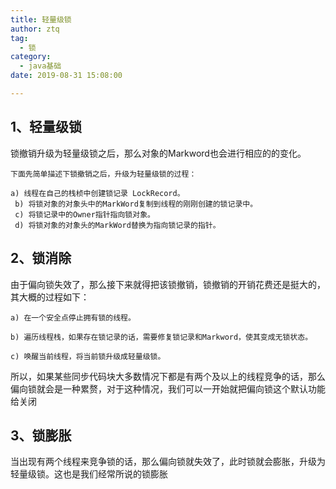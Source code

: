 ```yaml
---
title: 轻量级锁
author: ztq
tag:
  - 锁
category:
  - java基础
date: 2019-08-31 15:08:00

---
```


## 1、轻量级锁

锁撤销升级为轻量级锁之后，那么对象的Markword也会进行相应的的变化。

    下面先简单描述下锁撤销之后，升级为轻量级锁的过程：

    a) 线程在自己的栈桢中创建锁记录 LockRecord。
     b) 将锁对象的对象头中的MarkWord复制到线程的刚刚创建的锁记录中。
     c) 将锁记录中的Owner指针指向锁对象。
     d) 将锁对象的对象头的MarkWord替换为指向锁记录的指针。

## 2、锁消除

由于偏向锁失效了，那么接下来就得把该锁撤销，锁撤销的开销花费还是挺大的，其大概的过程如下：

    a) 在一个安全点停止拥有锁的线程。

    b) 遍历线程栈，如果存在锁记录的话，需要修复锁记录和Markword，使其变成无锁状态。

    c) 唤醒当前线程，将当前锁升级成轻量级锁。

 所以，如果某些同步代码块大多数情况下都是有两个及以上的线程竞争的话，那么偏向锁就会是一种累赘，对于这种情况，我们可以一开始就把偏向锁这个默认功能给关闭

## 3、锁膨胀

当出现有两个线程来竞争锁的话，那么偏向锁就失效了，此时锁就会膨胀，升级为轻量级锁。这也是我们经常所说的锁膨胀